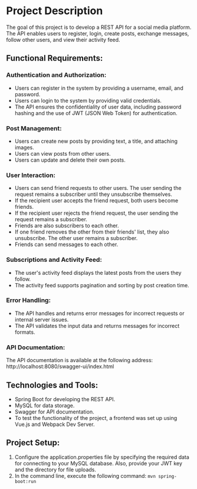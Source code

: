 # Project Description
The goal of this project is to develop a REST API for a social media platform. The API enables users to register, login, create posts, exchange messages, follow other users, and view their activity feed.

## Functional Requirements:

### Authentication and Authorization:
<ul>
  <li>Users can register in the system by providing a username, email, and password.</li>
  <li>Users can login to the system by providing valid credentials.</li>
  <li>The API ensures the confidentiality of user data, including password hashing and the use of JWT (JSON Web Token) for authentication.</li>
</ul>

### Post Management:
<ul>
  <li>Users can create new posts by providing text, a title, and attaching images.</li>
  <li>Users can view posts from other users.</li>
  <li>Users can update and delete their own posts.</li>
</ul>

### User Interaction:
<ul>
  <li>Users can send friend requests to other users. The user sending the request remains a subscriber until they unsubscribe themselves.</li>
  <li>If the recipient user accepts the friend request, both users become friends.</li>
  <li>If the recipient user rejects the friend request, the user sending the request remains a subscriber.</li>
  <li>Friends are also subscribers to each other.</li>
  <li>If one friend removes the other from their friends' list, they also unsubscribe. The other user remains a subscriber.</li>
  <li>Friends can send messages to each other.</li>
</ul>

### Subscriptions and Activity Feed:
<ul>
  <li>The user's activity feed displays the latest posts from the users they follow.</li>
  <li>The activity feed supports pagination and sorting by post creation time.</li>
</ul>

### Error Handling:
<ul>
  <li>The API handles and returns error messages for incorrect requests or internal server issues.</li>
  <li>The API validates the input data and returns messages for incorrect formats.</li>
</ul>

### API Documentation:
The API documentation is available at the following address: http://localhost:8080/swagger-ui/index.html

## Technologies and Tools:
<ul>
  <li>Spring Boot for developing the REST API.</li>
  <li>MySQL for data storage.</li>
  <li>Swagger for API documentation.</li>
  <li>To test the functionality of the project, a frontend was set up using Vue.js and Webpack Dev Server.</li>
</ul>

## Project Setup:
<ol>
  <li>Configure the application.properties file by specifying the required data for connecting to your MySQL database. Also, provide your JWT key and the directory for file uploads.</li>
  <li>In the command line, execute the following command: <code>mvn spring-boot:run</code></li>
</ol>
